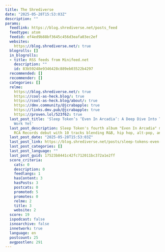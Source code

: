 ```yaml
---
title: The Shrediverse
date: "2025-05-28T15:53:03Z"
description: ""
params:
  feedlink: https://blog.shrediverse.net/posts_feed
  feedtype: atom
  feedid: ef4ed9b88bf3645c456d3eafa03ec2ef
  websites:
    https://blog.shrediverse.net/: true
  blogrolls: []
  in_blogrolls:
  - title: RSS feeds from Minifeed.net
    description: ""
    id: 83b59248e9346428c889eb03522b4297
  recommended: []
  recommender: []
  categories: []
  relme:
    https://blog.shrediverse.net/: true
    https://cool-as-heck.blog/: true
    https://cool-as-heck.blog/about/: true
    https://dmv.community/@jcrabapple: true
    https://links.dmv.pub/@jcrabapple: true
    https://proven.lol/523f62: true
  last_post_title: 'Sleep Token’s ‘Even In Arcadia’: A Deep Dive Into Their Most Ambitious
    Work Yet'
  last_post_description: Sleep Token's fourth album "Even In Arcadia" marks their
    RCA Records debut with 10 tracks blending R&B, hip hop, alt-pop, and metal.
  last_post_date: "2025-05-28T15:53:03Z"
  last_post_link: https://blog.shrediverse.net/posts/sleep-tokens-even-in-arcadia-a-deep-dive-into-their-most-ambitious-work-yet
  last_post_categories: []
  last_post_language: ""
  last_post_guid: 17523b8441c42fc712011bc372a1e2ff
  score_criteria:
    cats: 0
    description: 0
    feedlangs: 1
    hasContent: 3
    hasPosts: 3
    postcats: 0
    promoted: 5
    promotes: 0
    relme: 2
    title: 3
    website: 2
  score: 19
  ispodcast: false
  isnoarchive: false
  innetwork: true
  language: en
  postcount: 25
  avgpostlen: 291
---
```

